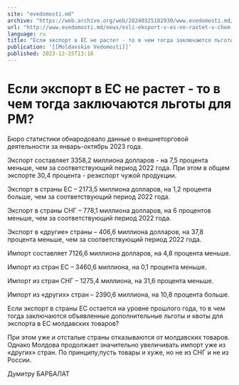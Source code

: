 ```yaml
---
site: "evedomosti.md"
archive: "https://web.archive.org/web/20240325182930/www.evedomosti.md/news/esli-eksport-v-es-ne-rastet-v-chem-togda-zaklyuchayutsya-lgo"
url: "http://www.evedomosti.md/news/esli-eksport-v-es-ne-rastet-v-chem-togda-zaklyuchayutsya-lgo"
language: ru
title: "Если экспорт в ЕС не растет - то в чем тогда заключаются льготы для РМ?"
publication: '[[Moldavskie Vedomosti]]'
published: 2023-12-15T13:16
---
```


# Если экспорт в ЕС не растет - то в чем тогда заключаются льготы для РМ?

Бюро статистики обнародовало данные о внешнеторговой деятельности за январь-октябрь 2023 года.

Экспорт составляет 3358,2 миллиона долларов - на 7,5 процента меньше, чем за соответствующий период 2022 года. При этом в общем экспорте 30,4 процента - реэкспорт чужой продукции.

Экспорт в страны ЕС – 2173,5 миллиона долларов, на 1,2 процента больше, чем за соответствующий период 2022 года.

Экспорт в страны СНГ – 778,1 миллиона долларов, на 6 процентов меньше, чем за соответствующий период 2022 года.

Экспорт в «другие» страны – 406,6 миллиона долларов, на 37,8 процента меньше, чем за соответствующий период 2022 года.

Импорт составляет 7126,6 миллиона долларов, на 4,8 процента меньше.

Импорт из стран ЕС – 3460,6 миллиона, на 0,1 процента меньше.

Импорт из стран СНГ – 1275,4 миллиона, на 31,6 процента меньше.

Импорт из «других» стран – 2390,6 миллиона, на 10,8 процента больше.

Если экспорт в страны ЕС остается на уровне прошлого года, то в чем тогда заключаются объявленные дополнительные льготы и квоты для экспорта в ЕС молдавских товаров?

При этом уже и отсталые страны отказываются от молдавских товаров. Однако Молдова продолжает значительно увеличивать импорт уже из «других» стран. По принципу,пусть товары и хуже, но не из СНГ и не из России.

Думитру БАРБАЛАТ